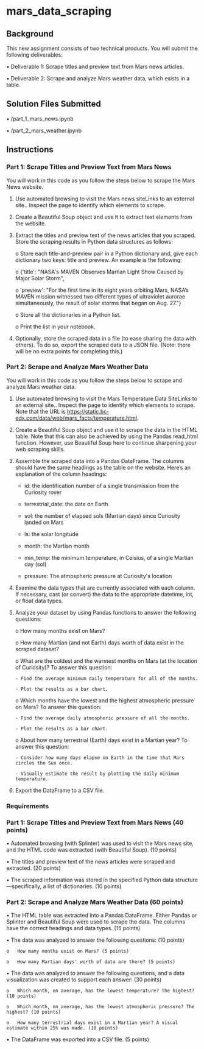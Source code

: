 # mars_data_scraping

## Background
This new assignment consists of two technical products. You will submit the following deliverables:

•	Deliverable 1: Scrape titles and preview text from Mars news articles.

•	Deliverable 2: Scrape and analyze Mars weather data, which exists in a table.

## Solution Files Submitted
• /part_1_mars_news.ipynb

• /part_2_mars_weather.ipynb

## Instructions
### Part 1: Scrape Titles and Preview Text from Mars News
You will work in this code as you follow the steps below to scrape the Mars News website.

1.	Use automated browsing to visit the Mars news siteLinks to an external site.. Inspect the page to identify which elements to scrape.

2.	Create a Beautiful Soup object and use it to extract text elements from the website.

3.	Extract the titles and preview text of the news articles that you scraped. Store the scraping results in Python data structures as follows:

    o	Store each title-and-preview pair in a Python dictionary and, give each dictionary two keys: title and preview. An example is the following:

    o	{'title': "NASA's MAVEN Observes Martian Light Show Caused by Major Solar Storm", 

    o	 'preview': "For the first time in its eight years orbiting Mars, NASA’s MAVEN mission witnessed two different types of ultraviolet aurorae simultaneously, the result of solar storms that began on Aug. 27."}

    o	Store all the dictionaries in a Python list.

    o	Print the list in your notebook.

4.	Optionally, store the scraped data in a file (to ease sharing the data with others). To do so, export the scraped data to a JSON file. (Note: there will be no extra points for completing this.)

### Part 2: Scrape and Analyze Mars Weather Data

You will work in this code as you follow the steps below to scrape and analyze Mars weather data.

1.	Use automated browsing to visit the Mars Temperature Data SiteLinks to an external site.. Inspect the page to identify which elements to scrape. Note that the URL is https://static.bc-edx.com/data/web/mars_facts/temperature.html.

2.	Create a Beautiful Soup object and use it to scrape the data in the HTML table. Note that this can also be achieved by using the Pandas read_html function. However, use Beautiful Soup here to continue sharpening your web scraping skills.

3.	Assemble the scraped data into a Pandas DataFrame. The columns should have the same headings as the table on the website. Here’s an explanation of the column headings:

     - id: the identification number of a single transmission from the Curiosity rover

     - terrestrial_date: the date on Earth

     - sol: the number of elapsed sols (Martian days) since Curiosity landed on Mars

     - ls: the solar longitude

     - month: the Martian month

     - min_temp: the minimum temperature, in Celsius, of a single Martian day (sol)

     - pressure: The atmospheric pressure at Curiosity's location


4.	Examine the data types that are currently associated with each column. If necessary, cast (or convert) the data to the appropriate datetime, int, or float data types.

5.	Analyze your dataset by using Pandas functions to answer the following questions:

    o	How many months exist on Mars?

    o	How many Martian (and not Earth) days worth of data exist in the scraped dataset?

    o	What are the coldest and the warmest months on Mars (at the location of Curiosity)? To answer this question:

        - Find the average minimum daily temperature for all of the months.

        - Plot the results as a bar chart.

    o	Which months have the lowest and the highest atmospheric pressure on Mars? To answer this question:

	    - Find the average daily atmospheric pressure of all the months.

	    - Plot the results as a bar chart.

    o	About how many terrestrial (Earth) days exist in a Martian year? To answer this question:

	    - Consider how many days elapse on Earth in the time that Mars circles the Sun once.

	    - Visually estimate the result by plotting the daily minimum temperature.

6.	Export the DataFrame to a CSV file.

### Requirements

### Part 1: Scrape Titles and Preview Text from Mars News (40 points)

•	Automated browsing (with Splinter) was used to visit the Mars news site, and the HTML code was extracted (with Beautiful Soup). (10 points)

•	The titles and preview text of the news articles were scraped and extracted. (20 points)

•	The scraped information was stored in the specified Python data structure—specifically, a list of dictionaries. (10 points)

### Part 2: Scrape and Analyze Mars Weather Data (60 points)

•	The HTML table was extracted into a Pandas DataFrame. Either Pandas or Splinter and Beautiful Soup were used to scrape the data. The columns have the correct headings and data types. (15 points)

•	The data was analyzed to answer the following questions: (10 points)

    o	How many months exist on Mars? (5 points)

    o	How many Martian days' worth of data are there? (5 points)

•	The data was analyzed to answer the following questions, and a data visualization was created to support each answer: (30 points)

    o	Which month, on average, has the lowest temperature? The highest? (10 points)

    o	Which month, on average, has the lowest atmospheric pressure? The highest? (10 points)

    o	How many terrestrial days exist in a Martian year? A visual estimate within 25% was made. (10 points)

•	The DataFrame was exported into a CSV file. (5 points)
